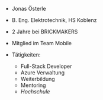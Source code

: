 
- Jonas Österle
- B. Eng. Elektrotechnik, HS Koblenz


- 2 Jahre bei BRICKMAKERS
- Mitglied im Team Mobile


- Tätigkeiten: 
    - Full-Stack Developer
    - Azure Verwaltung
    - Weiterbildung
    - Mentoring
    - *Hochschule*